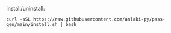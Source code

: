 install/uninstall:
```shell
curl -sSL https://raw.githubusercontent.com/anlaki-py/pass-gen/main/install.sh | bash
```
